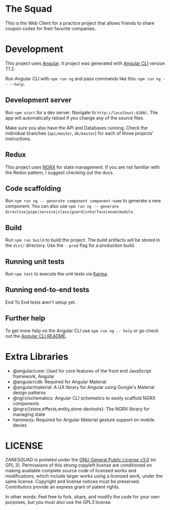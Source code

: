# The Squad

This is the Web Client for a practice project that allows friends to share coupon codes for their favorite companies.

# Development

This project uses [Angular](https://angular.io). It project was generated with [Angular CLI](https://github.com/angular/angular-cli) version 7.1.2.

Run Angular CLI with `npm run ng` and pass commands like this: `npm run ng -- --help`.

## Development server

Run `npm start` for a dev server. Navigate to `http://localhost:4200/`. The app will automatically reload if you change any of the source files.

Make sure you also have the API and Databases running. Check the individual branches (`api/master`, `db/master`) for each of those projects' instructions. 

## Redux

This project uses [NGRX](https://ngrx.io) for state management. If you are not familiar with the Redux pattern, I suggest checking out the docs.

## Code scaffolding

Run `npm run ng -- generate component component-name` to generate a new component. You can also use `npm run ng -- generate directive|pipe|service|class|guard|interface|enum|module`.

## Build

Run `npm run build` to build the project. The build artifacts will be stored in the `dist/` directory. Use the `--prod` flag for a production build.

## Running unit tests

Run `npm test` to execute the unit tests via [Karma](https://karma-runner.github.io).

## Running end-to-end tests

End To End tests aren't setup yet.

## Further help

To get more help on the Angular CLI use `npm run ng -- help` or go check out the [Angular CLI README](https://github.com/angular/angular-cli/blob/master/README.md).

# Extra Libraries
- @angular/core: Used for core features of the front end JavaScript framework, Angular
- @angular/cdk: Required for Angular Material
- @angular/material: A UX library for Angular using Google's Material design patterns
- @ngrx/schematics: Angular CLI schematics to easily scaffold NGRX components
- @ngrx/{store,effects,entity,store-devtools}: The NGRX library for managing state
- hammerjs: Required for Angular Material gesture support on mobile devies

# LICENSE

ZANESQUAD is proteted under the [GNU General Public License v3.0](https://www.gnu.org/licenses/gpl-3.0.en.html) (or GPL 3). Permissions of this strong copyleft license are conditioned on making available complete source code of licensed works and modifications, which include larger works using a licensed work, under the same license. Copyright and license notices must be preserved. Contributors provide an express grant of patent rights.

In other words: Feel free to fork, share, and modify the code for your own purposes, but you must also use the GPL3 license

